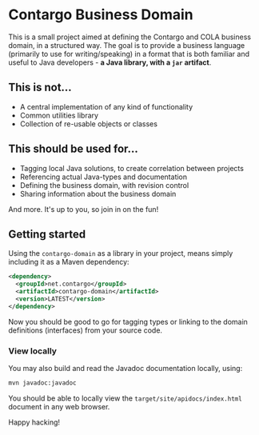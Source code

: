 Contargo Business Domain
========================

This is a small project aimed at defining the Contargo and COLA business
domain, in a structured way. The goal is to provide a business language
(primarily to use for writing/speaking) in a format that is both
familiar and useful to Java developers - **a Java library, with a `jar`
artifact**.

## This is not...

* A central implementation of any kind of functionality
* Common utilities library
* Collection of re-usable objects or classes

## This should be used for...

* Tagging local Java solutions, to create correlation between projects
* Referencing actual Java-types and documentation
* Defining the business domain, with revision control
* Sharing information about the business domain

And more. It's up to you, so join in on the fun!

## Getting started

Using the `contargo-domain` as a library in your project, means
simply including it as a Maven dependency:

```xml
<dependency>
  <groupId>net.contargo</groupId>
  <artifactId>contargo-domain</artifactId>
  <version>LATEST</version>
</dependency>
```

Now you should be good to go for tagging types or linking to the
domain definitions (interfaces) from your source code.

### View locally

You may also build and read the Javadoc documentation locally,
using:

```bash
mvn javadoc:javadoc
```

You should be able to locally view the `target/site/apidocs/index.html`
document in any web browser.

Happy hacking!
